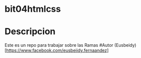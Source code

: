 # bit04htmlcss
# Descripcion
Este es un repo para trabajar sobre las Ramas
#Autor
(Eusbeidy) [https://www.facebook.com/eusbeiidy.fernaandez]
